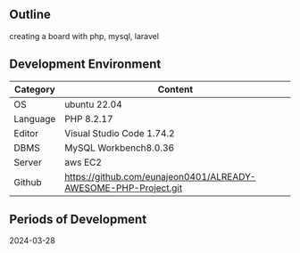 ## Outline
creating a board with php, mysql, laravel

## Development Environment
| Category | Content |
| --- | --- |
| OS | ubuntu 22.04 |
| Language | PHP 8.2.17 |
| Editor | Visual Studio Code 1.74.2 |
| DBMS | MySQL Workbench8.0.36 |
| Server | 	aws EC2 |
| Github | https://github.com/eunajeon0401/ALREADY-AWESOME-PHP-Project.git |

## Periods of Development
2024-03-28
